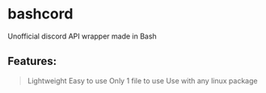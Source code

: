 # bashcord
 Unofficial discord API wrapper made in Bash

## Features:
> Lightweight
> Easy to use
> Only 1 file to use
> Use with any linux package
